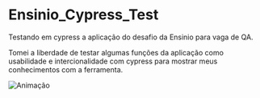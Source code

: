 # Ensinio_Cypress_Test
Testando em cypress a aplicação do desafio da Ensinio para vaga de QA.

Tomei a liberdade de testar algumas funções da aplicação como usabilidade e intercionalidade com cypress para mostrar meus conhecimentos com a ferramenta.

![Animação](https://github.com/walbinh0/Ensinio_Cypress_Test/assets/71409787/d20974b4-4004-40d3-8b76-b475c335b9f3)
